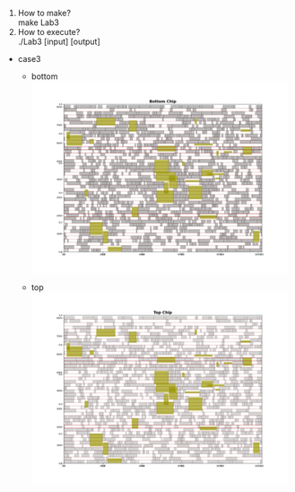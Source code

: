 1. How to make?  
    make Lab3  
2. How to execute?  
    ./Lab3 [input] [output]  

* case3  
  * bottom
![image](https://github.com/yoyojs200602/PDA/blob/main/Lab3/pic/output_pic_bottom.png)

  * top  
![image](https://github.com/yoyojs200602/PDA/blob/main/Lab3/pic/output_pic_top.png)
